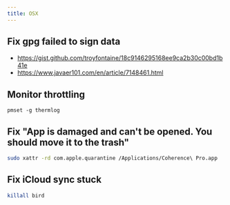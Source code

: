 ```yaml
---
title: OSX
---
```


## Fix gpg failed to sign data

- <https://gist.github.com/troyfontaine/18c9146295168ee9ca2b30c00bd1b41e>
- <https://www.javaer101.com/en/article/7148461.html>

## Monitor throttling

`pmset -g thermlog`

## Fix "App is damaged and can't be opened. You should move it to the trash"

```bash
sudo xattr -rd com.apple.quarantine /Applications/Coherence\ Pro.app
```

## Fix iCloud sync stuck

```bash
killall bird
```
